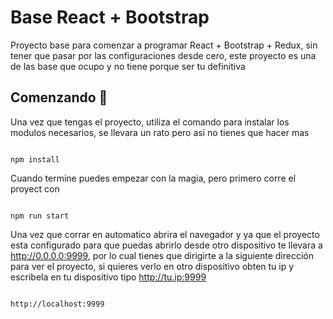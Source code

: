# Base React + Bootstrap

Proyecto base para comenzar a programar React + Bootstrap + Redux, sin tener que pasar por las configuraciones desde cero, este proyecto es una de las base que ocupo y no tiene porque ser tu definitiva

## Comenzando 🚀

Una vez que tengas el proyecto, utiliza el comando para instalar los modulos necesarios, se llevara un rato pero asi no tienes que hacer mas

```

npm install

```

Cuando termine puedes empezar con la magia, pero primero corre el proyect con

```

npm run start

```

Una vez que corrar en automatico abrira el navegador y ya que el proyecto esta configurado para que puedas abrirlo desde otro dispositivo te llevara a http://0.0.0.0:9999, por lo cual tienes que dirigirte a la siguiente dirección para ver el proyecto, si quieres verlo en otro dispositivo obten tu ip y escribela en tu dispositivo tipo http://tu.ip:9999

```

http://localhost:9999

```

